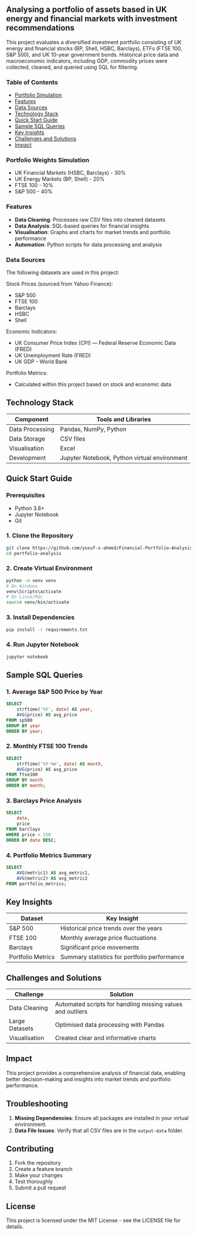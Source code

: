 ## Analysing a portfolio of assets based in UK energy and financial markets with investment recommendations

This project evaluates a diversified investment portfolio consisting of UK energy and financial stocks (BP, Shell, HSBC, Barclays), ETFs (FTSE 100, S&P 500), and UK 10-year government bonds. Historical price data and macroeconomic indicators, including GDP, commodity prices were collected, cleaned, and queried using SQL for filtering.

### Table of Contents

- [Portfolio Simulation](#portfolio-weights-simulation)
- [Features](###features)
- [Data Sources](###data-sources)
- [Technology Stack](###technology-stack)
- [Quick Start Guide](###quick-start-guide)
- [Sample SQL Queries](###sample-sql-queries)
- [Key Insights](###key-insights)
- [Challenges and Solutions](###challenges-and-solutions)
- [Impact](###impact)

### Portfolio Weights Simulation

- UK Financial Markets (HSBC, Barclays) - 30%
- UK Energy Markets (BP, Shell) - 20%
- FTSE 100 - 10%
- S&P 500 - 40%

### Features

- **Data Cleaning**: Processes raw CSV files into cleaned datasets
- **Data Analysis**: SQL-based queries for financial insights
- **Visualisation**: Graphs and charts for market trends and portfolio performance
- **Automation**: Python scripts for data processing and analysis

### Data Sources

The following datasets are used in this project:

Stock Prices (sourced from Yahoo Finance):
- S&P 500
- FTSE 100
- Barclays
- HSBC
- Shell

Economic Indicators:

- UK Consumer Price Index (CPI) — Federal Reserve Economic Data (FRED)
- UK Unemployment Rate (FRED)
- UK GDP - World Bank

Portfolio Metrics:
- Calculated within this project based on stock and economic data

## Technology Stack

| Component            | Tools and Libraries                       |
|---------------------|--------------------------------------------|
| Data Processing      | Pandas, NumPy, Python                     |
| Data Storage         | CSV files                                 |
| Visualisation        | Excel                                     |
| Development          | Jupyter Notebook, Python virtual environment |

## Quick Start Guide

### Prerequisites

- Python 3.8+
- Jupyter Notebook
- Git

### 1. Clone the Repository

```bash
git clone https://github.com/yusuf-s-ahmed/Financial-Portfolio-Analysis.git
cd portfolio-analysis
```

### 2. Create Virtual Environment

```bash
python -m venv venv
# On Windows
venv\Scripts\activate
# On Linux/Mac
source venv/bin/activate
```

### 3. Install Dependencies

```bash
pip install -r requirements.txt
```

### 4. Run Jupyter Notebook

```bash
jupyter notebook
```

## Sample SQL Queries

### 1. Average S&P 500 Price by Year

```sql
SELECT 
    strftime('%Y', date) AS year,
    AVG(price) AS avg_price
FROM sp500
GROUP BY year
ORDER BY year;
```

### 2. Monthly FTSE 100 Trends

```sql
SELECT 
    strftime('%Y-%m', date) AS month,
    AVG(price) AS avg_price
FROM ftse100
GROUP BY month
ORDER BY month;
```

### 3. Barclays Price Analysis

```sql
SELECT 
    date,
    price
FROM barclays
WHERE price > 150
ORDER BY date DESC;
```

### 4. Portfolio Metrics Summary

```sql
SELECT 
    AVG(metric1) AS avg_metric1,
    AVG(metric2) AS avg_metric2
FROM portfolio_metrics;
```

## Key Insights

| Dataset              | Key Insight                                |
|---------------------|--------------------------------------------|
| S&P 500             | Historical price trends over the years     |
| FTSE 100            | Monthly average price fluctuations         |
| Barclays            | Significant price movements                |
| Portfolio Metrics   | Summary statistics for portfolio performance |

## Challenges and Solutions

| Challenge                         | Solution                                                       |
|----------------------------------|----------------------------------------------------------------|
| Data Cleaning                    | Automated scripts for handling missing values and outliers     |
| Large Datasets                   | Optimised data processing with Pandas                          |
| Visualisation                    | Created clear and informative charts                           |

## Impact

This project provides a comprehensive analysis of financial data, enabling better decision-making and insights into market trends and portfolio performance.

## Troubleshooting

1. **Missing Dependencies**: Ensure all packages are installed in your virtual environment.
2. **Data File Issues**: Verify that all CSV files are in the `output-data` folder.

## Contributing

1. Fork the repository
2. Create a feature branch
3. Make your changes
4. Test thoroughly
5. Submit a pull request

## License

This project is licensed under the MIT License - see the LICENSE file for details.